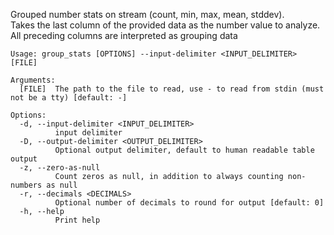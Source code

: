 Grouped number stats on stream (count, min, max, mean, stddev). \
Takes the last column of the provided data as the number value to analyze. \
All preceding columns are interpreted as grouping data

```
Usage: group_stats [OPTIONS] --input-delimiter <INPUT_DELIMITER> [FILE]

Arguments:
  [FILE]  The path to the file to read, use - to read from stdin (must not be a tty) [default: -]

Options:
  -d, --input-delimiter <INPUT_DELIMITER>
          input delimiter
  -D, --output-delimiter <OUTPUT_DELIMITER>
          Optional output delimiter, default to human readable table output
  -z, --zero-as-null
          Count zeros as null, in addition to always counting non-numbers as null
  -r, --decimals <DECIMALS>
          Optional number of decimals to round for output [default: 0]
  -h, --help
          Print help
```

